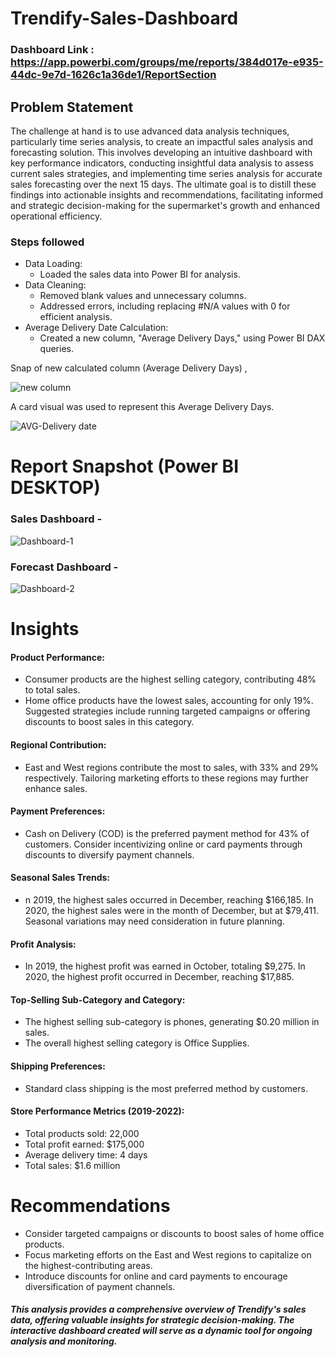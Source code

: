 # Trendify-Sales-Dashboard

### Dashboard Link : [https://app.powerbi.com/groups/me/reports/384d017e-e935-44dc-9e7d-1626c1a36de1/ReportSection ](https://app.powerbi.com/view?r=eyJrIjoiMmZjNDNlYmUtNTFmNC00NTU4LWIzYTItNjE2MTU2MmVlZGUzIiwidCI6ImRmODY3OWNkLWE4MGUtNDVkOC05OWFjLWM4M2VkN2ZmOTVhMCJ9)
## Problem Statement

The challenge at hand is to use advanced data analysis techniques, particularly time series analysis, to create an impactful sales analysis and forecasting solution. This involves developing an intuitive dashboard with key performance indicators, conducting insightful data analysis to assess current sales strategies, and implementing time series analysis for accurate sales forecasting over the next 15 days. The ultimate goal is to distill these findings into actionable insights and recommendations, facilitating informed and strategic decision-making for the supermarket's growth and enhanced operational efficiency.


### Steps followed 

- Data Loading:
    - Loaded the sales data into Power BI for analysis.
- Data Cleaning:  
    - Removed blank values and unnecessary columns.
    - Addressed errors, including replacing #N/A values with 0 for efficient analysis.
- Average Delivery Date Calculation:
    - Created a new column, "Average Delivery Days," using Power BI DAX queries.

        
Snap of new calculated column (Average Delivery Days) ,

![new column](https://github.com/alokrrbal/Trendify-Sales-Dashboard/assets/116140888/6fe7b732-c7ab-4734-8d12-2de4ccffb145)


        

    
 A card visual was used to represent this Average Delivery Days.
 
 
 ![AVG-Delivery date](https://github.com/alokrrbal/Trendify-Sales-Dashboard/assets/116140888/e5320d56-9caf-483f-8511-517ec94a663a)
 

 
 # Report Snapshot (Power BI DESKTOP)

### Sales Dashboard -
 
![Dashboard-1](https://github.com/alokrrbal/Trendify-Sales-Dashboard/assets/116140888/48635d96-75fc-41a6-b206-095f0afba6dd)

### Forecast Dashboard -

![Dashboard-2](https://github.com/alokrrbal/Trendify-Sales-Dashboard/assets/116140888/03d39e26-1c69-42a7-b3a7-a449e00c4229)

# Insights

#### Product Performance:
- Consumer products are the highest selling category, contributing 48% to total sales.
- Home office products have the lowest sales, accounting for only 19%. Suggested strategies include running targeted campaigns or offering discounts to boost sales in this category.


#### Regional Contribution:
- East and West regions contribute the most to sales, with 33% and 29% respectively. Tailoring marketing efforts to these regions may further enhance sales.


#### Payment Preferences:
- Cash on Delivery (COD) is the preferred payment method for 43% of customers. Consider incentivizing online or card payments through discounts to diversify payment channels.


#### Seasonal Sales Trends:
- n 2019, the highest sales occurred in December, reaching $166,185. In 2020, the highest sales were in the month of December, but at $79,411. Seasonal variations may need consideration in future planning.

#### Profit Analysis:
- In 2019, the highest profit was earned in October, totaling $9,275. In 2020, the highest profit occurred in December, reaching $17,885.


#### Top-Selling Sub-Category and Category:
- The highest selling sub-category is phones, generating $0.20 million in sales.
- The overall highest selling category is Office Supplies.


#### Shipping Preferences:
- Standard class shipping is the most preferred method by customers.


#### Store Performance Metrics (2019-2022):
- Total products sold: 22,000
- Total profit earned: $175,000
- Average delivery time: 4 days
- Total sales: $1.6 million


# Recommendations
- Consider targeted campaigns or discounts to boost sales of home office products.
- Focus marketing efforts on the East and West regions to capitalize on the highest-contributing areas.
- Introduce discounts for online and card payments to encourage diversification of payment channels.


##### This analysis provides a comprehensive overview of Trendify's sales data, offering valuable insights for strategic decision-making. The interactive dashboard created will serve as a dynamic tool for ongoing analysis and monitoring.
